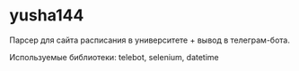 # yusha144
Парсер для сайта расписания в университете + вывод в телеграм-бота.

Используемые библиотеки:
telebot, selenium, datetime

